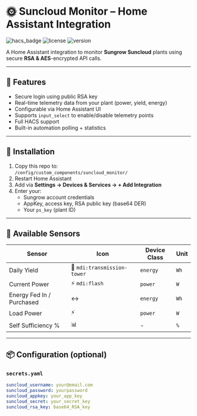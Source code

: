 # 🌞 Suncloud Monitor – Home Assistant Integration

![hacs_badge](https://img.shields.io/badge/HACS-Custom-orange.svg)
![license](https://img.shields.io/github/license/jsanchezdelvillar/Suncloud_monitor)
![version](https://img.shields.io/github/v/tag/jsanchezdelvillar/Suncloud_monitor)

A Home Assistant integration to monitor **Sungrow Suncloud** plants using secure **RSA & AES**-encrypted API calls.

---

## 🔐 Features

- Secure login using public RSA key
- Real-time telemetry data from your plant (power, yield, energy)
- Configurable via Home Assistant UI
- Supports `input_select` to enable/disable telemetry points
- Full HACS support
- Built-in automation polling + statistics

---

## 🧩 Installation

1. Copy this repo to:  
   `/config/custom_components/suncloud_monitor/`
2. Restart Home Assistant
3. Add via **Settings → Devices & Services → + Add Integration**
4. Enter your:
   - Sungrow account credentials
   - AppKey, access key, RSA public key (base64 DER)
   - Your `ps_key` (plant ID)

---

## 📡 Available Sensors

| Sensor | Icon | Device Class | Unit |
|--------|------|--------------|------|
| Daily Yield | 🔋 `mdi:transmission-tower` | `energy` | `Wh` |
| Current Power | ⚡ `mdi:flash` | `power` | `W` |
| Energy Fed In / Purchased | ↔️ | `energy` | `Wh` |
| Load Power | ⚡ | `power` | `W` |
| Self Sufficiency % | 📊 | - | `%` |

---

## 📦 Configuration (optional)

### `secrets.yaml`
```yaml
suncloud_username: your@email.com
suncloud_password: yourpassword
suncloud_appkey: your_app_key
suncloud_secret: your_secret_key
suncloud_rsa_key: base64_RSA_key
